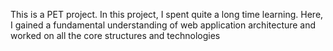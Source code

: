 ﻿This is a PET project.
In this project, I spent quite a long time learning. Here, I gained a fundamental understanding of web application architecture and worked on all the core structures and technologies

